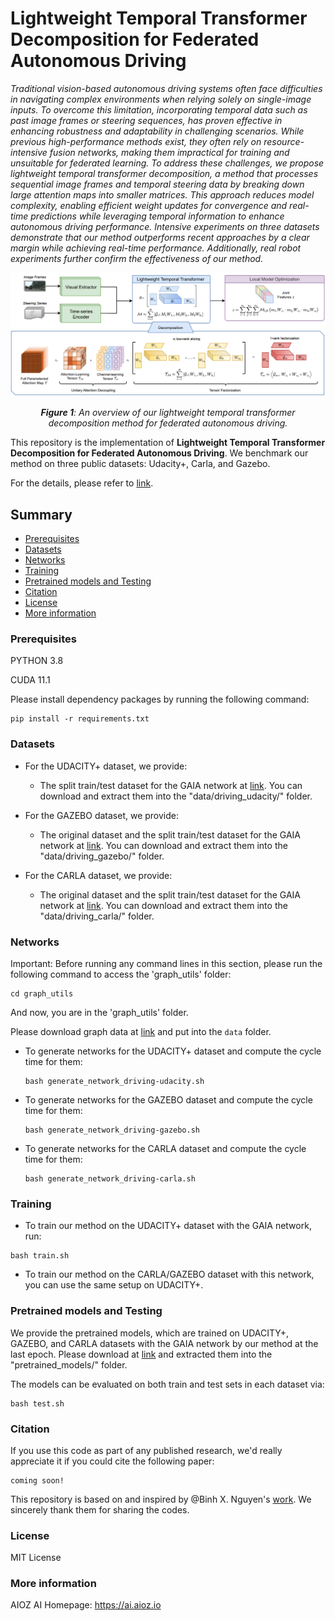 # Lightweight Temporal Transformer Decomposition for Federated Autonomous Driving

*Traditional vision-based autonomous driving systems often face difficulties in navigating complex environments when relying solely on single-image inputs. To overcome this limitation, incorporating temporal data such as past image frames or steering sequences, has proven effective in enhancing robustness and adaptability in challenging scenarios. While previous high-performance methods exist, they often rely on resource-intensive fusion networks, making them impractical for training and unsuitable for federated learning. To address these challenges, we propose lightweight temporal transformer decomposition, a method that processes sequential image frames and temporal steering data by breaking down large attention maps into smaller matrices. This approach reduces model complexity, enabling efficient weight updates for convergence and real-time predictions while leveraging temporal information to enhance autonomous driving performance. Intensive experiments on three datasets demonstrate that our method outperforms recent approaches by a clear margin while achieving real-time performance. Additionally, real robot experiments further confirm the effectiveness of our method.*

![Fig-1](misc/LTFed.png)
*<center>**Figure 1**: An overview of our lightweight temporal transformer decomposition method for federated autonomous driving.</center>*

This repository is the implementation of **Lightweight Temporal Transformer Decomposition for Federated Autonomous Driving**. We benchmark our method on three public datasets: Udacity+, Carla, and Gazebo.

For the details, please refer to [link](https://arxiv.org/abs/2506.23523).

## Summary

* [Prerequisites](#prerequisites)
* [Datasets](#datasets)
* [Networks](#networks)
* [Training](#training)
* [Pretrained models and Testing](#pretrained-models-and-testing)
* [Citation](#citation)
* [License](#license)
* [More information](#more-information)

### Prerequisites

PYTHON 3.8

CUDA 11.1

Please install dependency packages by running the following command:
```
pip install -r requirements.txt
```

### Datasets

* For the UDACITY+ dataset, we provide:
    * The split train/test dataset for the GAIA network at [link](https://huggingface.co/datasets/aiozai/AIOZ-LTFed_IROS2025/resolve/main/LTFed_IROS2025_udacity_gaia.zip). You can download and extract them into the "data/driving_udacity/" folder.

* For the GAZEBO dataset, we provide:
    * The original dataset and the split train/test dataset for the GAIA network at [link](https://huggingface.co/datasets/aiozai/AIOZ-LTFed_IROS2025/resolve/main/LTFed_IROS2025_gazebo_gaia.zip). You can download and extract them into the "data/driving_gazebo/" folder.

* For the CARLA dataset, we provide:
    * The original dataset and the split train/test dataset for the GAIA network at [link](https://huggingface.co/datasets/aiozai/AIOZ-LTFed_IROS2025/resolve/main/LTFed_IROS2025_carla_gaia.zip). You can download and extract them into the "data/driving_carla/" folder.

### Networks

Important: Before running any command lines in this section, please run the following command to access the 'graph_utils' folder:
```
cd graph_utils
```
And now, you are in the 'graph_utils' folder.

Please download graph data at [link](https://github.com/omarfoq/communication-in-cross-silo-fl/tree/main/graph_utils/data) and put into the `data` folder.

* To generate networks for the UDACITY+ dataset and compute the cycle time for them:
    ```
    bash generate_network_driving-udacity.sh
    ```

* To generate networks for the GAZEBO dataset and compute the cycle time for them:
    ```
    bash generate_network_driving-gazebo.sh
    ```

* To generate networks for the CARLA dataset and compute the cycle time for them:
    ```
    bash generate_network_driving-carla.sh
    ```

### Training

* To train our method on the UDACITY+ dataset with the GAIA network, run:

```
bash train.sh
```

* To train our method on the CARLA/GAZEBO dataset with this network, you can use the same setup on UDACITY+.

### Pretrained models and Testing

We provide the pretrained models, which are trained on UDACITY+, GAZEBO, and CARLA datasets with the GAIA network by our method at the last epoch. Please download at [link](https://huggingface.co/aiozai/AIOZ-LTFed_IROS2025_pretrained-models/resolve/main/pretrained_models.zip) and extracted them into the "pretrained_models/" folder.

The models can be evaluated on both train and test sets in each dataset via:
```
bash test.sh
```

### Citation

If you use this code as part of any published research, we'd really appreciate it if you could cite the following paper:

```
coming soon!
```

This repository is based on and inspired by @Binh X. Nguyen's [work](https://github.com/aioz-ai/CDL). We sincerely thank them for sharing the codes.

### License

MIT License

### More information
AIOZ AI Homepage: https://ai.aioz.io
